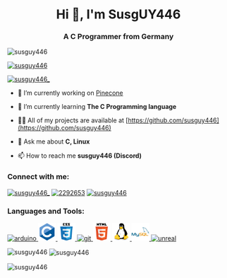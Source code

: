 <h1 align="center">Hi 👋, I'm SusgUY446</h1>
<h3 align="center">A C Programmer from Germany</h3>

<p align="left"> <img src="https://komarev.com/ghpvc/?username=susguy446&label=Profile%20views&color=0e75b6&style=flat" alt="susguy446" /> </p>

<p align="left"> <a href="https://github.com/ryo-ma/github-profile-trophy"><img src="https://github-profile-trophy.vercel.app/?username=susguy446" alt="susguy446" /></a> </p>

<p align="left"> <a href="https://twitter.com/susguy446_" target="blank"><img src="https://img.shields.io/twitter/follow/susguy446_?logo=twitter&style=for-the-badge" alt="susguy446_" /></a> </p>

- 🔭 I’m currently working on [Pinecone](https://github.com/PineconeLabs/Pinecone)

- 🌱 I’m currently learning **The C Programming language**

- 👨‍💻 All of my projects are available at [https://github.com/susguy446](https://github.com/susguy446)

- 💬 Ask me about **C, Linux**

- 📫 How to reach me **susguy446 (Discord)**

<h3 align="left">Connect with me:</h3>
<p align="left">
<a href="https://twitter.com/susguy446_" target="blank"><img align="center" src="https://raw.githubusercontent.com/rahuldkjain/github-profile-readme-generator/master/src/images/icons/Social/twitter.svg" alt="susguy446_" height="30" width="40" /></a>
<a href="https://stackoverflow.com/users/2292653" target="blank"><img align="center" src="https://raw.githubusercontent.com/rahuldkjain/github-profile-readme-generator/master/src/images/icons/Social/stack-overflow.svg" alt="2292653" height="30" width="40" /></a>
<a href="https://www.youtube.com/c/susguy446" target="blank"><img align="center" src="https://raw.githubusercontent.com/rahuldkjain/github-profile-readme-generator/master/src/images/icons/Social/youtube.svg" alt="susguy446" height="30" width="40" /></a>
</p>

<h3 align="left">Languages and Tools:</h3>
<p align="left"> <a href="https://www.arduino.cc/" target="_blank" rel="noreferrer"> <img src="https://cdn.worldvectorlogo.com/logos/arduino-1.svg" alt="arduino" width="40" height="40"/> </a> <a href="https://www.cprogramming.com/" target="_blank" rel="noreferrer"> <img src="https://raw.githubusercontent.com/devicons/devicon/master/icons/c/c-original.svg" alt="c" width="40" height="40"/> </a> <a href="https://www.w3schools.com/css/" target="_blank" rel="noreferrer"> <img src="https://raw.githubusercontent.com/devicons/devicon/master/icons/css3/css3-original-wordmark.svg" alt="css3" width="40" height="40"/> </a> <a href="https://git-scm.com/" target="_blank" rel="noreferrer"> <img src="https://www.vectorlogo.zone/logos/git-scm/git-scm-icon.svg" alt="git" width="40" height="40"/> </a> <a href="https://www.w3.org/html/" target="_blank" rel="noreferrer"> <img src="https://raw.githubusercontent.com/devicons/devicon/master/icons/html5/html5-original-wordmark.svg" alt="html5" width="40" height="40"/> </a> <a href="https://www.linux.org/" target="_blank" rel="noreferrer"> <img src="https://raw.githubusercontent.com/devicons/devicon/master/icons/linux/linux-original.svg" alt="linux" width="40" height="40"/> </a> <a href="https://www.mysql.com/" target="_blank" rel="noreferrer"> <img src="https://raw.githubusercontent.com/devicons/devicon/master/icons/mysql/mysql-original-wordmark.svg" alt="mysql" width="40" height="40"/> </a> <a href="https://unrealengine.com/" target="_blank" rel="noreferrer"> <img src="https://raw.githubusercontent.com/kenangundogan/fontisto/036b7eca71aab1bef8e6a0518f7329f13ed62f6b/icons/svg/brand/unreal-engine.svg" alt="unreal" width="40" height="40"/> </a> </p>

<p><img align="left" src="https://github-readme-stats.vercel.app/api/top-langs?username=susguy446&show_icons=true&locale=en&layout=compact" alt="susguy446" /></p>

<p>&nbsp;<img align="center" src="https://github-readme-stats.vercel.app/api?username=susguy446&show_icons=true&locale=en" alt="susguy446" /></p>

<p><img align="center" src="https://github-readme-streak-stats.herokuapp.com/?user=susguy446&" alt="susguy446" /></p>

